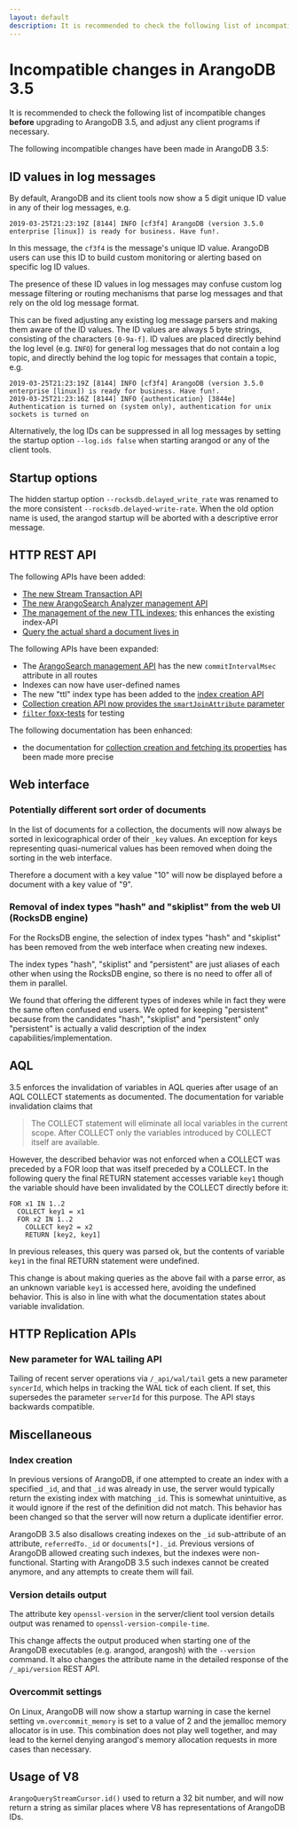 ```yaml
---
layout: default
description: It is recommended to check the following list of incompatible changes before upgrading to ArangoDB 3.5
---
```

Incompatible changes in ArangoDB 3.5
====================================

It is recommended to check the following list of incompatible changes **before**
upgrading to ArangoDB 3.5, and adjust any client programs if necessary.

The following incompatible changes have been made in ArangoDB 3.5:

ID values in log messages
-------------------------

By default, ArangoDB and its client tools now show a 5 digit unique ID value in
any of their log messages, e.g.

```
2019-03-25T21:23:19Z [8144] INFO [cf3f4] ArangoDB (version 3.5.0 enterprise [linux]) is ready for business. Have fun!.
```

In this message, the `cf3f4` is the message's unique ID value. ArangoDB users can
use this ID to build custom monitoring or alerting based on specific log ID values.

The presence of these ID values in log messages may confuse custom log message filtering 
or routing mechanisms that parse log messages and that rely on the old log message
format.

This can be fixed adjusting any existing log message parsers and making them aware
of the ID values. The ID values are always 5 byte strings, consisting of the characters
`[0-9a-f]`. ID values are placed directly behind the log level (e.g. `INFO`) for
general log messages that do not contain a log topic, and directly behind the log
topic for messages that contain a topic, e.g. 

```
2019-03-25T21:23:19Z [8144] INFO [cf3f4] ArangoDB (version 3.5.0 enterprise [linux]) is ready for business. Have fun!.
2019-03-25T21:23:16Z [8144] INFO {authentication} [3844e] Authentication is turned on (system only), authentication for unix sockets is turned on
```

Alternatively, the log IDs can be suppressed in all log messages by setting the startup
option `--log.ids false` when starting arangod or any of the client tools.

Startup options
---------------

The hidden startup option `--rocksdb.delayed_write_rate` was renamed to the more
consistent `--rocksdb.delayed-write-rate`. When the old option name is used, the 
arangod startup will be aborted with a descriptive error message.

HTTP REST API
-------------
The following APIs have been added:

- [The new Stream Transaction API](http/transaction.html)
- [The new ArangoSearch Analyzer management API](http/analyzers.html)
- [The management of the new TTL indexes](http/indexes-ttl.html); this enhances the existing index-API
- [Query the actual shard a document lives in](http/collection.html#return-responsible-shard-for-a-document)

The following APIs have been expanded:

- The [ArangoSearch management API](http/views-arangosearch.html) has the new `commitIntervalMsec` attribute in all routes
- Indexes can now have user-defined names
- The new "ttl" index type has been added to the [index creation API](http/indexes.html)
- [Collection creation API now provides the `smartJoinAttribute` parameter](appendix-references-dbobject.html#db_createcollection-name-properties-type-options)
- [`filter` foxx-tests](http/foxx.html#miscellaneous) for testing

The following documentation has been enhanced:

- the documentation for [collection creation and fetching its properties](http/collection.html) has been made more precise

Web interface
-------------

### Potentially different sort order of documents

In the list of documents for a collection, the documents will now always be sorted
in lexicographical order of their `_key` values. An exception for keys representing 
quasi-numerical values has been removed when doing the sorting in the web interface.

Therefore a document with a key value "10" will now be displayed before a document
with a key value of "9".

### Removal of index types "hash" and "skiplist" from the web UI (RocksDB engine)

For the RocksDB engine, the selection of index types "hash" and "skiplist" 
has been removed from the web interface when creating new indexes. 

The index types "hash", "skiplist" and "persistent" are just aliases of each other 
when using the RocksDB engine, so there is no need to offer all of them in parallel.

We found that offering the different types of indexes while in fact they were the
same often confused end users. We opted for keeping "persistent" because from the
candidates "hash", "skiplist" and "persistent" only "persistent" is actually a valid
description of the index capabilities/implementation.

AQL
---

3.5 enforces the invalidation of variables in AQL queries after usage of an AQL 
COLLECT statements as documented. The documentation for variable invalidation claims
that

> The COLLECT statement will eliminate all local variables in the current scope. 
> After COLLECT only the variables introduced by COLLECT itself are available.

However, the described behavior was not enforced when a COLLECT was preceded by a
FOR loop that was itself preceded by a COLLECT. In the following query the final
RETURN statement accesses variable `key1` though the variable should have been 
invalidated by the COLLECT directly before it:

```aql
FOR x1 IN 1..2 
  COLLECT key1 = x1 
  FOR x2 IN 1..2 
    COLLECT key2 = x2 
    RETURN [key2, key1] 
```

In previous releases, this query was
parsed ok, but the contents of variable `key1` in the final RETURN statement were
undefined. 
  
This change is about making queries as the above fail with a parse error, as an 
unknown variable `key1` is accessed here, avoiding the undefined behavior. This is 
also in line with what the documentation states about variable invalidation.

HTTP Replication APIs
---------------------

### New parameter for WAL tailing API

Tailing of recent server operations via `/_api/wal/tail` gets a new parameter
`syncerId`, which helps in tracking the WAL tick of each client. If set, this
supersedes the parameter `serverId` for this purpose. The API stays backwards
compatible.

Miscellaneous
-------------

### Index creation

In previous versions of ArangoDB, if one attempted to create an index with a
specified `_id`, and that `_id` was already in use, the server would typically
return the existing index with matching `_id`. This is somewhat unintuitive, as
it would ignore if the rest of the definition did not match. This behavior has
been changed so that the server will now return a duplicate identifier error.

ArangoDB 3.5 also disallows creating indexes on the `_id` sub-attribute of an attribute,
`referredTo._id` or `documents[*]._id`. Previous versions of ArangoDB allowed creating
such indexes, but the indexes were non-functional.
Starting with ArangoDB 3.5 such indexes cannot be created anymore, and any attempts to 
create them will fail.

### Version details output

The attribute key `openssl-version` in the server/client tool version details 
output was renamed to `openssl-version-compile-time`.

This change affects the output produced when starting one of the ArangoDB
executables (e.g. arangod, arangosh) with the `--version` command. It also 
changes the attribute name in the detailed response of the `/_api/version` REST API.

### Overcommit settings

On Linux, ArangoDB will now show a startup warning in case the kernel setting 
`vm.overcommit_memory` is set to a value of 2 and the jemalloc memory allocator 
is in use. This combination does not play well together, and may lead to the 
kernel denying arangod's memory allocation requests in more cases than necessary.

Usage of V8
-----------

`ArangoQueryStreamCursor.id()` used to return a 32 bit number, and will now
return a string as similar places where V8 has representations of ArangoDB IDs.
